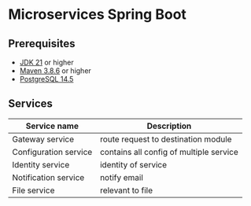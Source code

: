 # Microservices Spring Boot

## Prerequisites

- [JDK 21](https://www.oracle.com/java/technologies/javase/jdk21-archive-downloads.html) or higher
- [Maven 3.8.6](https://maven.apache.org) or higher
- [PostgreSQL 14.5](https://www.postgresql.org/docs/14/release-14-5.html)

## Services

| Service name          | Description                             |
| --------------------- | --------------------------------------- |
| Gateway service       | route request to destination module     |
| Configuration service | contains all config of multiple service |
| Identity service      | identity of service                     |
| Notification service  | notify email                            |
| File service          | relevant to file                        |
